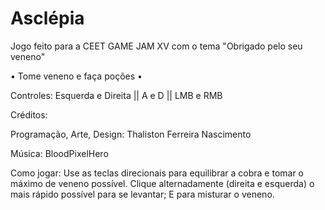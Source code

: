 # Asclépia
Jogo feito para a CEET GAME JAM XV com o tema "Obrigado pelo seu veneno"

• Tome veneno e faça poções •

Controles:
Esquerda e Direita    ||    A e D    ||    LMB e RMB

Créditos:

Programação, Arte, Design: 
Thaliston Ferreira Nascimento

Música:  BloodPixelHero

Como jogar:
Use as teclas direcionais para equilibrar a cobra e tomar o máximo de veneno possível.
Clique alternadamente (direita e esquerda) o mais rápido possível para se levantar;
E para misturar o veneno.
